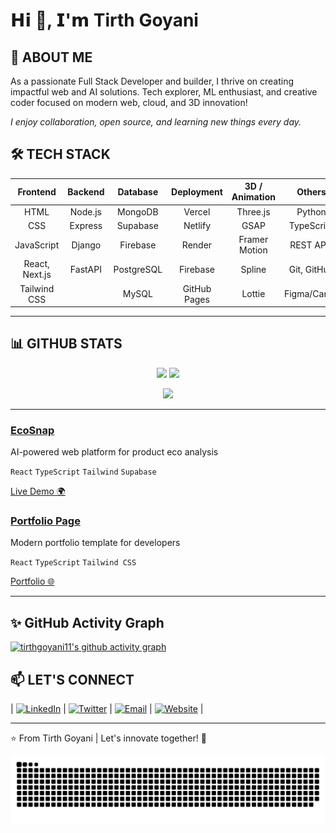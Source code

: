 # 𝗛𝗶 👋, 𝗜'𝗺 Tirth Goyani
## 🚀 ABOUT ME
As a passionate Full Stack Developer and builder, I thrive on creating impactful web and AI solutions. Tech explorer, ML enthusiast, and creative coder focused on modern web, cloud, and 3D innovation!
  
_I enjoy collaboration, open source, and learning new things every day._

## 🛠️ TECH STACK
| Frontend       | Backend      | Database      | Deployment    | 3D / Animation | Others             |
|:--------------:|:------------:|:-------------:|:-------------:|:--------------:|:------------------:|
| HTML           | Node.js      | MongoDB       | Vercel        | Three.js       | Python             |
| CSS            | Express      | Supabase      | Netlify       | GSAP           | TypeScript         |
| JavaScript     | Django       | Firebase      | Render        | Framer Motion  | REST APIs          |
| React, Next.js | FastAPI      | PostgreSQL    | Firebase      | Spline         | Git, GitHub        |
| Tailwind CSS   |              | MySQL         | GitHub Pages  | Lottie         | Figma/Canva        |

---

## 📊 GITHUB STATS
<p align="center">
  <img src="https://github-readme-stats.vercel.app/api?username=tirthgoyani11&show_icons=true&theme=tokyonight" width="48%"/>
  <img src="https://github-readme-streak-stats.herokuapp.com/?user=tirthgoyani11&theme=tokyonight" width="48%"/>
</p>

<p align="center">
  <img src="https://github-readme-stats.vercel.app/api/top-langs/?username=tirthgoyani11&layout=compact&theme=tokyonight"/>
</p>

---

### [EcoSnap](https://github.com/tirthgoyani11/Ecosnap.git)
AI-powered web platform for product eco analysis
  
`React` `TypeScript` `Tailwind` `Supabase`

[Live Demo 🌍](https://tirthgoyani.app/)

### [Portfolio Page](https://github.com/tirthgoyani11/portfolio-page.git)
Modern portfolio template for developers
  
`React` `TypeScript` `Tailwind CSS`

[Portfolio 🌐](https://tirthgoyani.me/)

---

## ✨ GitHub Activity Graph
[![tirthgoyani11's github activity graph](https://github-readme-activity-graph.vercel.app/graph?username=tirthgoyani11&theme=dracula)](https://github.com/ashutosh00710/github-readme-activity-graph)

## 📫 LET'S CONNECT

| [![LinkedIn](https://img.shields.io/badge/LinkedIn-blue?logo=linkedin)](https://linkedin.com/in/tirthgoyani) | [![Twitter](https://img.shields.io/badge/Twitter-blue?logo=twitter)](https://twitter.com/tirthgoyani11) | [![Email](https://img.shields.io/badge/Email-red?logo=gmail)](mailto:tirthgoyani123@gmail.com) | [![Website](https://img.shields.io/badge/Website-black?logo=vercel)](https://tirthgoyani.me/) |

---

⭐️ From Tirth Goyani | Let's innovate together! 🚀

<div align="center">
  <img src="https://raw.githubusercontent.com/Platane/snk/output/github-contribution-grid-snake.svg" alt="Snake animation"/>
</div>
